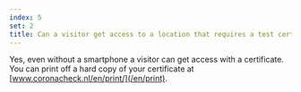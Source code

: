 ```yaml
---
index: 5
set: 2
title: Can a visitor get access to a location that requires a test certificate if they don’t own a smartphone?
---
```

Yes, even without a smartphone a visitor can get access with a certificate. You can print off a hard copy of your certificate at [www.coronacheck.nl/en/print/](/en/print).
